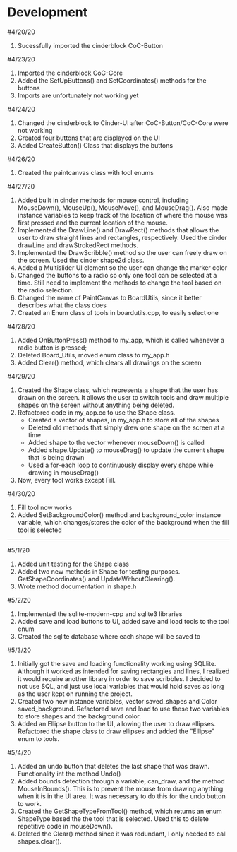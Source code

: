 # Development

#4/20/20
1. Sucessfully imported the cinderblock CoC-Button

#4/23/20
1. Imported the cinderblock CoC-Core
2. Added the SetUpButtons() and SetCoordinates() methods for the buttons
3. Imports are unfortunately not working yet

#4/24/20
1. Changed the cinderblock to Cinder-UI after CoC-Button/CoC-Core were not working
2. Created four buttons that are displayed on the UI
3. Added CreateButton() Class that displays the buttons 

#4/26/20
1. Created the paintcanvas class with tool enums

#4/27/20
1. Added built in cinder methods for mouse control, including MouseDown(), MouseUp(), 
MouseMove(), and MouseDrag(). Also made instance variables to keep track of the location
of where the mouse was first pressed and the current location of the mouse.
2. Implemented the DrawLine() and DrawRect() methods that allows the user to draw
straight lines and rectangles, respectively. Used the cinder drawLine and drawStrokedRect
methods.
3. Implemented the DrawScribble() method so the user can freely draw on the screen. Used
the cinder shape2d class.
4. Added a Multislider UI element so the user can change the marker color
5. Changed the buttons to a radio so only one tool can be selected at a time. Still need
to implement the methods to change the tool based on the radio selection.
6. Changed the name of PaintCanvas to BoardUtils, since it better describes what the class
does
7. Created an Enum class of tools in boardutils.cpp, to easily select one

#4/28/20
1. Added OnButtonPress() method to my_app, which is called whenever a radio
button is pressed;
2. Deleted Board_Utils, moved enum class to my_app.h
3. Added Clear() method, which clears all drawings on the screen

#4/29/20
1. Created the Shape class, which represents a shape that the user has drawn on the 
screen. It allows the user to switch tools and draw multiple shapes on the screen
without anything being deleted.
2. Refactored code in my_app.cc to use the Shape class. 
   * Created a vector of shapes, in my_app.h to store all of the shapes
   * Deleted old methods that simply drew one shape on the screen at a time
   * Added shape to the vector whenever mouseDown() is called
   * Added shape.Update() to mouseDrag() to update the current shape that is
   being drawn
   * Used a for-each loop to continuously display every shape while drawing
   in mouseDrag()
3. Now, every tool works except Fill.

#4/30/20
1. Fill tool now works
2. Added SetBackgroundColor() method and background_color instance variable, 
which changes/stores the color of the background when the fill tool is selected

---
#5/1/20
1. Added unit testing for the Shape class
2. Added two new methods in Shape for testing purposes. GetShapeCoordinates()
and UpdateWithoutClearing().
3. Wrote method documentation in shape.h

#5/2/20
1. Implemented the sqlite-modern-cpp and sqlite3
libraries
2. Added save and load buttons to UI, added save and load tools to
the tool enum
3. Created the sqlite database where each shape will be saved to

#5/3/20
1. Initially got the save and loading functionality working using SQLlite.
Although it worked as intended for saving rectangles and lines, I realized
it would require another library in order to save scribbles. I decided to not
use SQL, and just use local variables that would hold saves as long as
the user kept on running the project.
2. Created two new instance variables, vector<Shape> saved_shapes
and Color saved_background. Refactored save and load to use these two variables
to store shapes and the background color.
3. Added an Ellipse button to the UI, allowing the user to draw ellipses. 
Refactored the shape class to draw ellipses and added the "Ellipse" enum to 
tools.

#5/4/20
1. Added an undo button that deletes the last shape that was drawn. Functionality
int the method Undo()
2. Added bounds detection through a variable, can_draw, and the method
MouseInBounds(). This is to prevent the mouse from drawing anything when
it is in the UI area. It was necessary to do this for the undo button to work.
3. Created the GetShapeTypeFromTool() method, which returns an enum
ShapeType based the the tool that is selected. Used this to delete repetitive
code in mouseDown().
4. Deleted the Clear() method since it was redundant, I only needed to call
shapes.clear().
